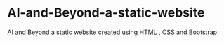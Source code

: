 # AI-and-Beyond-a-static-website
AI and Beyond a static website created using HTML , CSS and Bootstrap
